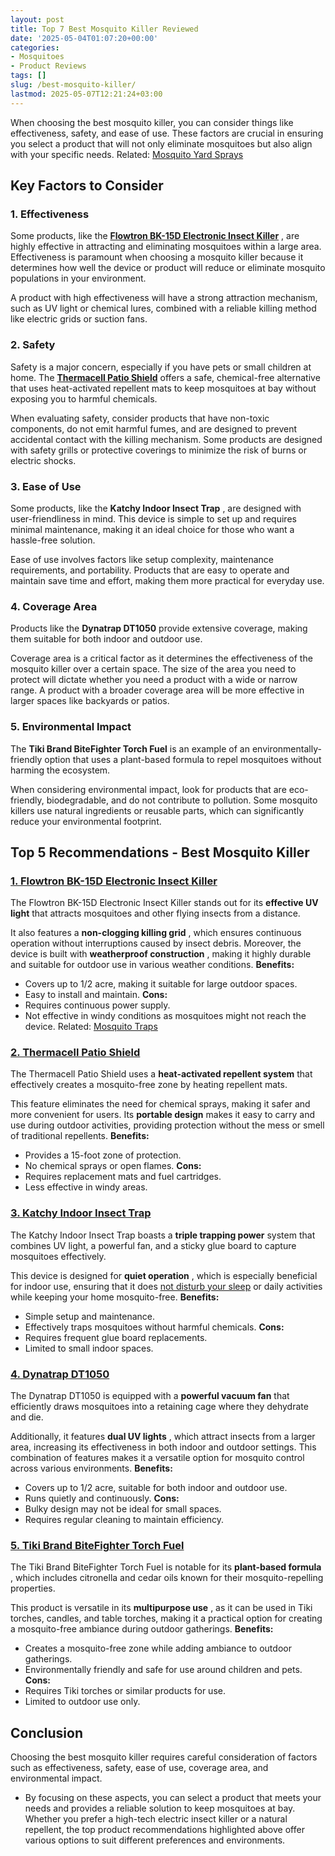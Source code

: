 ```yaml
---
layout: post
title: Top 7 Best Mosquito Killer Reviewed
date: '2025-05-04T01:07:20+00:00'
categories:
- Mosquitoes
- Product Reviews
tags: []
slug: /best-mosquito-killer/
lastmod: 2025-05-07T12:21:24+03:00
---
```


When choosing the best mosquito killer, you can consider things like effectiveness, safety, and ease of use. These factors are crucial in ensuring you select a product that will not only eliminate mosquitoes but also align with your specific needs. Related:
[Mosquito Yard Sprays](https://pestpolicy.com/best-mosquito-yard-spray/)
## Key Factors to Consider
### **1. Effectiveness**
Some products, like the
[**Flowtron BK-15D Electronic Insect Killer**](https://www.amazon.com/dp/B00004R9VZ/?tag=p-policy-20)
, are highly effective in attracting and eliminating mosquitoes within a large area. Effectiveness is paramount when choosing a mosquito killer because it determines how well the device or product will reduce or eliminate mosquito populations in your environment.

A product with high effectiveness will have a strong attraction mechanism, such as UV light or chemical lures, combined with a reliable killing method like electric grids or suction fans.
### **2. Safety**
Safety is a major concern, especially if you have pets or small children at home. The
[**Thermacell Patio Shield**](https://www.amazon.com/dp/B075SBMTQL/?tag=p-policy-20)
offers a safe, chemical-free alternative that uses heat-activated repellent mats to keep mosquitoes at bay without exposing you to harmful chemicals.

When evaluating safety, consider products that have non-toxic components, do not emit harmful fumes, and are designed to prevent accidental contact with the killing mechanism. Some products are designed with safety grills or protective coverings to minimize the risk of burns or electric shocks.
### **3. Ease of Use**
Some products, like the
**Katchy Indoor Insect Trap**
, are designed with user-friendliness in mind. This device is simple to set up and requires minimal maintenance, making it an ideal choice for those who want a hassle-free solution.

Ease of use involves factors like setup complexity, maintenance requirements, and portability. Products that are easy to operate and maintain save time and effort, making them more practical for everyday use.
### **4. Coverage Area**
Products like the
**Dynatrap DT1050**
provide extensive coverage, making them suitable for both indoor and outdoor use.

Coverage area is a critical factor as it determines the effectiveness of the mosquito killer over a certain space. The size of the area you need to protect will dictate whether you need a product with a wide or narrow range. A product with a broader coverage area will be more effective in larger spaces like backyards or patios.
### **5. Environmental Impact**
The
**Tiki Brand BiteFighter Torch Fuel**
is an example of an environmentally-friendly option that uses a plant-based formula to repel mosquitoes without harming the ecosystem.

When considering environmental impact, look for products that are eco-friendly, biodegradable, and do not contribute to pollution. Some mosquito killers use natural ingredients or reusable parts, which can significantly reduce your environmental footprint.
## Top 5 Recommendations - Best Mosquito Killer
### [**1. Flowtron BK-15D Electronic Insect Killer**](https://www.amazon.com/dp/B00004R9VZ/?tag=p-policy-20)
The Flowtron BK-15D Electronic Insect Killer stands out for its
**effective UV light**
that attracts mosquitoes and other flying insects from a distance.

It also features a
**non-clogging killing grid**
, which ensures continuous operation without interruptions caused by insect debris. Moreover, the device is built with
**weatherproof construction**
, making it highly durable and suitable for outdoor use in various weather conditions.
**Benefits:**
- Covers up to 1/2 acre, making it suitable for large outdoor spaces.
- Easy to install and maintain.
**Cons:**
- Requires continuous power supply.
- Not effective in windy conditions as mosquitoes might not reach the device.
Related:
[Mosquito Traps](https://pestpolicy.com/best-mosquito-trap/)
### [**2. Thermacell Patio Shield**](https://www.amazon.com/dp/B075SBMTQL/?tag=p-policy-20)
The Thermacell Patio Shield uses a
**heat-activated repellent system**
that effectively creates a mosquito-free zone by heating repellent mats.

This feature eliminates the need for chemical sprays, making it safer and more convenient for users. Its
**portable design**
makes it easy to carry and use during outdoor activities, providing protection without the mess or smell of traditional repellents.
**Benefits:**
- Provides a 15-foot zone of protection.
- No chemical sprays or open flames.
**Cons:**
- Requires replacement mats and fuel cartridges.
- Less effective in windy areas.
### [**3. Katchy Indoor Insect Trap**](https://www.amazon.com/dp/B07B6RZP4H/?tag=p-policy-20)
The Katchy Indoor Insect Trap boasts a
**triple trapping power**
system that combines UV light, a powerful fan, and a sticky glue board to capture mosquitoes effectively.

This device is designed for
**quiet operation**
, which is especially beneficial for indoor use, ensuring that it does
[not disturb your sleep](https://pestpolicy.com/when-do-mosquitoes-come-out/)
or daily activities while keeping your home mosquito-free.
**Benefits:**
- Simple setup and maintenance.
- Effectively traps mosquitoes without harmful chemicals.
**Cons:**
- Requires frequent glue board replacements.
- Limited to small indoor spaces.
### [**4. Dynatrap DT1050**](https://www.amazon.com/dp/B07BFDRV23/?tag=p-policy-20)
The Dynatrap DT1050 is equipped with a
**powerful vacuum fan**
that efficiently draws mosquitoes into a retaining cage where they dehydrate and die.

Additionally, it features
**dual UV lights**
, which attract insects from a larger area, increasing its effectiveness in both indoor and outdoor settings. This combination of features makes it a versatile option for mosquito control across various environments.
**Benefits:**
- Covers up to 1/2 acre, suitable for both indoor and outdoor use.
- Runs quietly and continuously.
**Cons:**
- Bulky design may not be ideal for small spaces.
- Requires regular cleaning to maintain efficiency.
### [**5. Tiki Brand BiteFighter Torch Fuel**](https://www.amazon.com/dp/B01EYG404M/?tag=p-policy-20)
The Tiki Brand BiteFighter Torch Fuel is notable for its
**plant-based formula**
, which includes citronella and cedar oils known for their mosquito-repelling properties.

This product is versatile in its
**multipurpose use**
, as it can be used in Tiki torches, candles, and table torches, making it a practical option for creating a mosquito-free ambiance during outdoor gatherings.
**Benefits:**
- Creates a mosquito-free zone while adding ambiance to outdoor gatherings.
- Environmentally friendly and safe for use around children and pets.
**Cons:**
- Requires Tiki torches or similar products for use.
- Limited to outdoor use only.
## Conclusion
Choosing the best mosquito killer requires careful consideration of factors such as effectiveness, safety, ease of use, coverage area, and environmental impact.
- By focusing on these aspects, you can select a product that meets your needs and provides a reliable solution to keep mosquitoes at bay.
Whether you prefer a high-tech electric insect killer or a natural repellent, the top product recommendations highlighted above offer various options to suit different preferences and environments.
